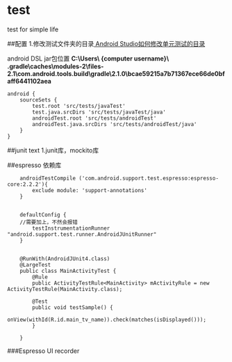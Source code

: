 # test
test for simple life

##配置
1.修改测试文件夹的目录[ Android Studio如何修改单元测试的目录](http://blog.csdn.net/hjpdyxhjd/article/details/51891035)

android DSL jar包位置 **C:\Users\ {computer username}\ .gradle\caches\modules-2\files-2.1\com.android.tools.build\gradle\2.1.0\bcae59215a7b71367ece66de0bfaff6441102aea**
```
android {
    sourceSets {
        test.root 'src/tests/javaTest'
        test.java.srcDirs 'src/tests/javaTest/java'
        androidTest.root 'src/tests/androidTest'
        androidTest.java.srcDirs 'src/tests/androidTest/java'
    }
}
```


##junit text
1.junit库，mockito库

##espresso
依赖库
```
    androidTestCompile ('com.android.support.test.espresso:espresso-core:2.2.2'){
        exclude module: 'support-annotations'
    }


    defaultConfig {
    //需要加上，不然会报错
        testInstrumentationRunner "android.support.test.runner.AndroidJUnitRunner"
    }


    @RunWith(AndroidJUnit4.class)
    @LargeTest
    public class MainActivityTest {
        @Rule
        public ActivityTestRule<MainActivity> mActivityRule = new ActivityTestRule(MainActivity.class);

        @Test
        public void testSample() {
            onView(withId(R.id.main_tv_name)).check(matches(isDisplayed()));
        }

    }
```

 ###Espresso UI recorder
